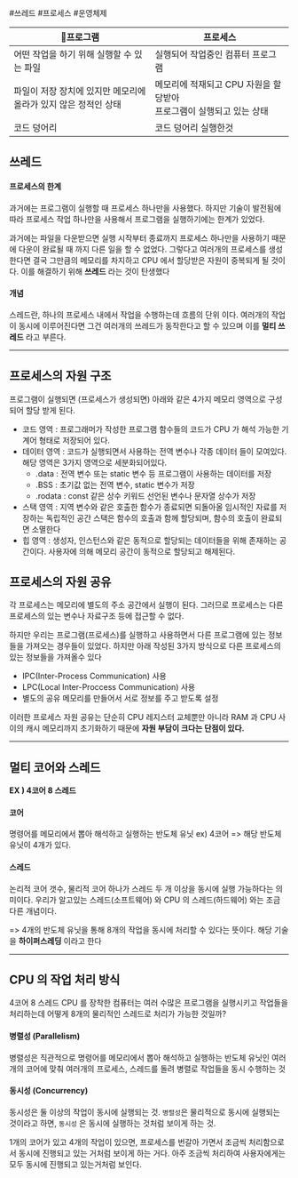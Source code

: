 #쓰레드 #프로세스 #운영체제


| 프로그램 | 프로세스 |
| ---- | ---- |
| 어떤 작업을 하기 위해 실행할 수 있는 파일 | 실행되어 작업중인 컴퓨터 프로그램 |
| 파일이 저장 장치에 있지만 메모리에<br>올라가 있지 않은 정적인 상태 | 메모리에 적재되고 CPU 자원을 할당받아 <br>프로그램이 실행되고 있는 상태 |
| 코드 덩어리 | 코드 덩어리 실행한것 |

## 쓰레드
#### 프로세스의 한계
과거에는 프로그램이 실행할 때 프로세스 하나만을 사용했다. 하지만 기술이 발전됨에 따라 프로세스 작업 하나만을 사용해서 프로그램을 실행하기에는 한계가 있었다.

과거에는 파일을 다운받으면 실행 시작부터 종료까지 프로세스 하나만을 사용하기 때문에 다운이 완료될 때 까지 다른 일을 할 수 없었다. 그렇다고 여러개의 프로세스를 생성한다면 결국 그만큼의 메모리를 차지하고 CPU 에서 할당받은 자원이 중복되게 될 것이다. 이를 해결하기 위해 **쓰레드** 라는 것이 탄생했다

#### 개념
스레드란, 하나의 프로세스 내에서 작업을 수행하는데 흐름의 단위 이다.
여러개의 작업이 동시에 이루어진다면 그건 여러개의 쓰레드가 동작한다고 할 수 있으며 이를 **멀티 쓰레드** 라고 부른다.

----
## 프로세스의 자원 구조
프로그램이 실행되면 (프로세스가 생성되면)  아래와 같은 4가지 메모리 영역으로 구성되어 할당 받게 된다.

- 코드 영역 : 프로그래머가 작성한 프로그램 함수들의 코드가 CPU 가 해석 가능한 기계어 형태로 저장되어 있다.
- 데이터 영역 : 코드가 실행되면서 사용하는 전역 변수나 각종 데이터 들이 모여있다. 해당 영역은 3가지 영역으로 세분화되어있다.
	- .data : 전역 변수 또는 static 변수 등 프로그램이 사용하는 데이터를 저장
	- .BSS : 초기값 없는 전역 변수, static 변수가 저장
	- .rodata : const 같은 상수 키워드 선언된 변수나 문자열 상수가 저장
- 스택 영역 : 지역 변수와 같은 호출한 함수가 종료되면 되돌아올 임시적인 자료를 저장하는 독립적인 공간 스택은 함수의 호출과 함께 할당되며, 함수의 호출이 완료되면 소멸한다 
- 힙 영역 : 생성자, 인스턴스와 같은 동적으로 할당되는 데이터들을 위해 존재하는 공간이다. 사용자에 의해 메모리 공간이 동적으로 할당되고 해제된다.

## 프로세스의 자원 공유
각 프로세스는 메모리에 별도의 주소 공간에서 실행이 된다. 그러므로 프로세스는 다른 프로세스의 있는 변수나 자료구조 등에 접근할 수 없다.

하지만 우리는 프로그램(프로세스)를 실행하고 사용하면서 다른 프로그램에 있는 정보들을 가져오는 경우들이 있었다. 하지만 아래 작성된 3가지 방식으로 다른 프로세스의 있는 정보들을 가져올수 있다
- IPC(Inter-Process Communication) 사용
- LPC(Local Inter-Proccess Communication) 사용
- 별도의 공유 메모리를 만들어서 서로 정보를 주고 받도록 설정

이러한 프로세스 자원 공유는 단순히 CPU 레지스터 교체뿐만 아니라 RAM 과 CPU 사이의 캐시 메모리까지 초기화하기 때문에 **자원 부담이 크다는 단점이 있다.**


----

## 멀티 코어와 스레드

**EX ) 4코어 8 스레드**

#### 코어
명령어를 메모리에서 뽑아 해석하고 실행하는 반도체 유닛
ex) 4코어 => 해당 반도체 유닛이 4개가 있다.

#### 스레드
논리적 코어 갯수, 물리적 코어 하나가 스레드 두 개 이상을 동시에 실행 가능하다는 의미이다.
우리가 알고있는 스레드(소프트웨어) 와 CPU 의 스레드(하드웨어) 와는 조금 다른 개념이다.

=> 4개의 반도체 유닛을 통해 8개의 작업을 동시에 처리할 수 있다는 뜻이다.
해당 기술을 **하이퍼스레딩** 이라고 한다

----

## CPU 의 작업 처리 방식

4코어 8 스레드 CPU 를 장착한 컴퓨터는 여러 수많은 프로그램을 실행시키고 작업들을 처리하는데 어떻게 8개의 물리적인 스레드로 처리가 가능한 것일까?

#### 병렬성 (Parallelism)
병렬성은 직관적으로 명령어를 메모리에서 뽑아 해석하고 실행하는 반도체 유닛인 여러개의 코어에 맞춰 여러개의 프로세스, 스레드를 돌려 병렬로 작업들을 동시 수행하는 것

#### 동시성 (Concurrency)
동시성은 둘 이상의 작업이 동시에 실행되는 것. `병렬성`은 물리적으로 동시에 실행되는 것이라고 하면, `동시성` 은 동시에 실행하는 것처럼 보이게 하는 것.

1개의 코어가 있고 4개의 작업이 있으면, 프로세스를 번갈아 가면서 조금씩 처리함으로서 동시에 진행되고 있는 거처럼 보이게 하는 거다. 아주 조금씩 처리하여 사용자에게는 모두 동시에 진행되고 있는거처럼 보인다.



